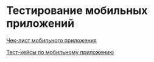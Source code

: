 # Тестирование мобильных приложений

[Чек-лист мобильного приложения](https://docs.google.com/spreadsheets/d/18niVsFGjhX7QTA62LT8xevKNRj8G2gBpwQEaWev-5ts/edit?usp=sharing)

[Тест-кейсы по мобильному приложению](https://drive.google.com/file/d/1sehNU2JdMUMz6tvlHX96SFFkpuUvkQy0/view?usp=sharing)
